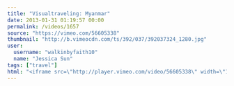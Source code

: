 ```yaml
---
title: "Visualtraveling: Myanmar"
date: 2013-01-31 01:19:57 00:00
permalink: /videos/1657
source: "https://vimeo.com/56605338"
thumbnail: "http://b.vimeocdn.com/ts/392/037/392037324_1280.jpg"
user:
  username: "walkinbyfaith10"
  name: "Jessica Sun"
tags: ["travel"]
html: "<iframe src=\"http://player.vimeo.com/video/56605338\" width=\"1280\" height=\"720\" frameborder=\"0\" webkitAllowFullScreen mozallowfullscreen allowFullScreen></iframe>"
---
```


